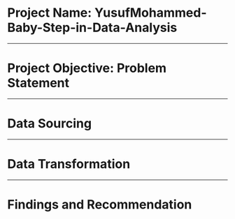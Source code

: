 # Project Name: YusufMohammed-Baby-Step-in-Data-Analysis


----
# Project Objective: Problem Statement


-----
# Data Sourcing


-----
# Data Transformation


-----
# Findings and Recommendation

